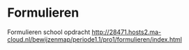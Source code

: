 # Formulieren
Formulieren school opdracht
http://28471.hosts2.ma-cloud.nl/bewijzenmap/periode1.1/pro1/formulieren/index.html
